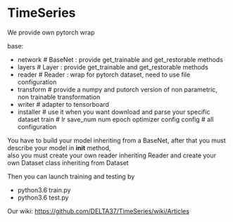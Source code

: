 # TimeSeries

We provide own pytorch wrap

base: 
  - network      # BaseNet : provide get_trainable and get_restorable methods
  - layers       # Layer   : provide get_trainable and get_restorable methods
  - reader       # Reader  : wrap for pytorch dataset, need to use file configuration
  - transform    # provide a numpy and putorch version of non parametric, non trainable transformation
  - writer       # adapter to tensorboard
  - installer    # use it when you want download and parse your specific dataset
train            # lr save_num num epoch optimizer config
config           # all configuration

You have to build your model inheriting from a BaseNet, after that you must describe your model in __init__ method,   
also you must create your own reader inheriting Reader and create your own Dataset class inheriting from Dataset

Then you can launch training and testing by 
  - python3.6 train.py <parameters>
  - python3.6 test.py <parameters>

Our wiki:
https://github.com/DELTA37/TimeSeries/wiki/Articles

